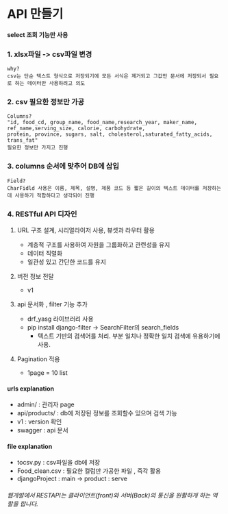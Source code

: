 # API 만들기 
#### select 조회 기능만 사용

### 1. xlsx파일 -> csv파일 변경 
    why?
    csv는 단순 텍스트 형식으로 저장되기에 모든 서식은 제거되고 그값만 문서에 저장되서 필요로 하는 데이터만 사용하려고 의도
    
### 2. csv 필요한 정보만 가공 
    Columns?
    "id, food_cd, group_name, food_name,research_year, maker_name, ref_name,serving_size, calorie, carbohydrate,
    protein, province, sugars, salt, cholesterol,saturated_fatty_acids, trans_fat"
    필요한 정보만 가지고 진행

### 3. columns 순서에 맞추어 DB에 삽입
    Field?
    CharFidld 사용은 이름, 제목, 설명, 제품 코드 등 짧은 길이의 텍스트 데이터를 저장하는데 사용하기 적합하다고 생각되어 진행

### 4. RESTful API 디자인 

1. URL 구조 설계, 시리얼라이저 사용, 뷰셋과 라우터 활용
    - 계층적 구조를 사용하여 자원을 그룹화하고 관련성을 유지
    - 데이터 직렬화
    - 일관성 있고 간단한 코드를 유지

2. 버전 정보 전달 
    - v1

3. api 문서화 , filter 기능 추가 
    - drf_yasg 라이브러리 사용 
    - pip install django-filter -> SearchFilter의 search_fields
        -  텍스트 기반의 검색어를 처리. 부분 일치나 정확한 일치 검색에 유용하기에 사용.

4. Pagination 적용
    - 1page = 10 list 

#### urls explanation
- admin/ : 관리자 page
- api/products/ : db에 저장된 정보를 조회할수 있으며 검색 가능
- v1 : version 확인 
- swagger : api 문서 

#### file explanation
- tocsv.py : csv파일을 db에 저장
- Food_clean.csv : 필요한 컬럼만 가공한 파일 , 즉각 활용
- djangoProject : main -> product : serve
###### 웹개발에서 RESTAPI는 클라이언트(front)와 서버(Back)의 통신을 원활하게 하는 역할을 합니다. 